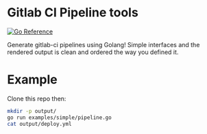 # Gitlab CI Pipeline tools

[![Go Reference](https://pkg.go.dev/badge/github.com/reflexias/gitlab-tools.svg)](https://pkg.go.dev/github.com/reflexias/gitlab-tools)

Generate gitlab-ci pipelines using Golang!  Simple interfaces and the rendered output is clean and ordered the way you defined it.

# Example

Clone this repo then:

```bash
mkdir -p output/
go run examples/simple/pipeline.go
cat output/deploy.yml
```